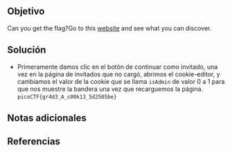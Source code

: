 ## Objetivo
Can you get the flag?Go to this [website](http://saturn.picoctf.net:57741/) and see what you can discover.
## Solución
+ Primeramente damos clic en el botón de continuar como invitado, una vez en la página de invitados que no cargó, abrimos el cookie-editor, y cambiamos el valor de la cookie que se llama `isAdmin` de valor 0 a 1 para que nos muestre la bandera una vez que recarguemos la página. `picoCTF{gr4d3_A_c00k13_5d2505be}`
## Notas adicionales

## Referencias
